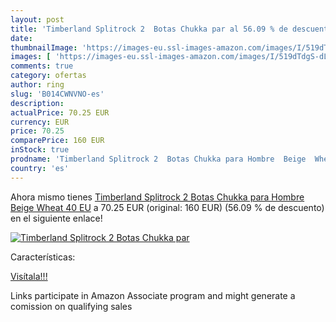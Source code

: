```yaml
---
layout: post
title: 'Timberland Splitrock 2  Botas Chukka par al 56.09 % de descuento'
date: 
thumbnailImage: 'https://images-eu.ssl-images-amazon.com/images/I/519dTdgS-dL._SL200_.jpg'
images: [ 'https://images-eu.ssl-images-amazon.com/images/I/519dTdgS-dL._SL200_.jpg' ]
comments: true
category: ofertas
author: ring
slug: 'B014CWNVNO-es'
description:
actualPrice: 70.25 EUR
currency: EUR
price: 70.25
comparePrice: 160 EUR
inStock: true
prodname: 'Timberland Splitrock 2  Botas Chukka para Hombre  Beige  Wheat   40 EU'
country: 'es'
---
```


Ahora mismo tienes [Timberland Splitrock 2  Botas Chukka para Hombre  Beige  Wheat   40 EU](https://www.amazon.es/dp/B014CWNVNO/?tag=tolees-21) a 70.25 EUR (original: 160 EUR) (56.09 %  de descuento) en el siguiente enlace!

[![Timberland Splitrock 2  Botas Chukka par](https://images-eu.ssl-images-amazon.com/images/I/519dTdgS-dL._SL200_.jpg)](https://www.amazon.es/dp/B014CWNVNO/?tag=tolees-21)

Características:


[Visítala!!!](https://www.amazon.es/dp/B014CWNVNO/?tag=tolees-21)

Links participate in Amazon Associate program and might generate a comission on qualifying sales
